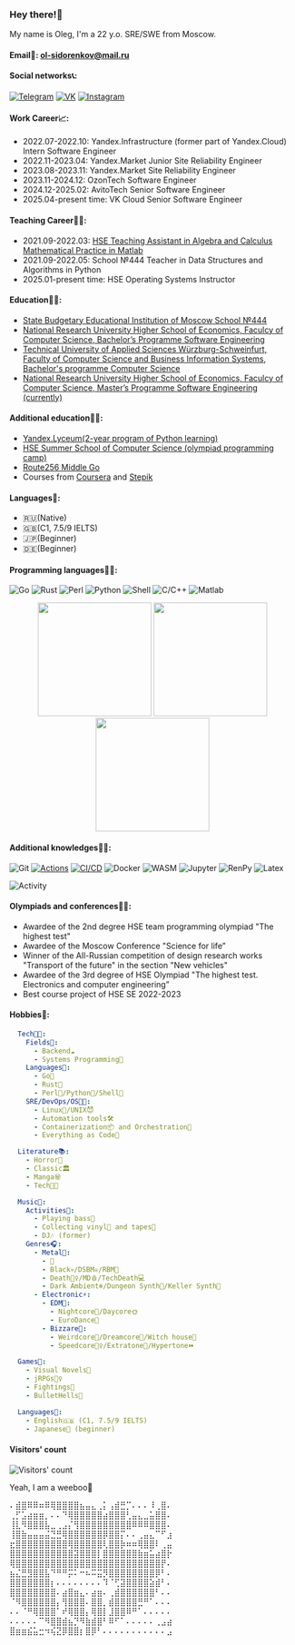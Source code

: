 ### Hey there!👋
My name is Oleg, I'm a 22 y.o. SRE/SWE from Moscow.

#### Email💌: ol-sidorenkov@mail.ru

#### Social networks📞:
[![Telegram](https://img.shields.io/badge/telegram-1DA1F2?logo=telegram&style=for-the-badge&logoColor=fff)](https://t.me/olegdayo)
[![VK](https://img.shields.io/badge/VK-4b74a2?logo=vk&style=for-the-badge&logoColor=fff)](https://vk.com/olegdayo)
[![Instagram](https://img.shields.io/badge/Instagram-fd5342?logo=instagram&style=for-the-badge&logoColor=fff)](https://www.instagram.com/olegdayo)

#### Work Career📈:
- 2022.07-2022.10: Yandex.Infrastructure (former part of Yandex.Cloud) Intern Software Engineer
- 2022.11-2023.04: Yandex.Market Junior Site Reliability Engineer
- 2023.08-2023.11: Yandex.Market Site Reliability Engineer
- 2023.11-2024.12: OzonTech Software Engineer
- 2024.12-2025.02: AvitoTech Senior Software Engineer
- 2025.04-present time: VK Cloud Senior Software Engineer

#### Teaching Career👩‍🏫:
- 2021.09-2022.03: [HSE Teaching Assistant in Algebra and Calculus Mathematical Practice in Matlab](https://cs.hse.ru/initiative/2021/2022-2)
- 2021.09-2022.05: School №444 Teacher in Data Structures and Algorithms in Python
- 2025.01-present time: HSE Operating Systems Instructor

#### Education👨‍🎓:
- [State Budgetary Educational Institution of Moscow School №444](https://schv444.mskobr.ru)
- [National Research University Higher School of Economics, Faculcy of Computer Science, Bachelor’s Programme Software Engineering](https://www.hse.ru/en/ba/se)
- [Technical University of Applied Sciences Würzburg-Schweinfurt, Faculty of Computer Science and Business Information Systems, Bachelor's programme Computer Science](https://fiw.thws.de/en/)
- [National Research University Higher School of Economics, Faculcy of Computer Science, Master’s Programme Software Engineering (currently)](https://www.hse.ru/en/ba/se)

#### Additional education👨‍🔧:
- [Yandex.Lyceum(2-year program of Python learning)](https://yandexlyceum.ru)
- [HSE Summer School of Computer Science (olympiad programming camp)](https://cs.hse.ru/csss)
- [Route256 Middle Go](https://route256.ozon.ru/go-developer)
- Courses from [Coursera](https://www.coursera.org) and [Stepik](https://stepik.org/users/153748980/certificates)

#### Languages👅:
- 🇷🇺(Native)
- 🇬🇧(C1, 7.5/9 IELTS)
- 🇯🇵(Beginner)
- 🇩🇪(Beginner)

#### Programming languages👨‍💻:
![Go](https://img.shields.io/badge/-Go-f7d3a4?style=for-the-badge&logo=go&logoColor=6cc)
![Rust](https://img.shields.io/badge/-Rust-868782?style=for-the-badge&logo=rust&logoColor=633)
![Perl](https://img.shields.io/badge/-Perl-4b5c87?style=for-the-badge&logo=Perl)
![Python](https://img.shields.io/badge/-Python-ffd541?style=for-the-badge&logo=Python)
![Shell](https://img.shields.io/badge/-Shell-273139?style=for-the-badge&logo=Bash)
![C/C++](https://img.shields.io/badge/C/C++-1c598f?style=for-the-badge&logo=cplusplus&logoColor=fff)
![Matlab](https://img.shields.io/badge/Matlab-d4291c?style=for-the-badge&logo=MatLab)

<p align="center">
  <img height="200" src="https://github-readme-stats.vercel.app/api/top-langs/?username=olegdayo&langs_count=10&layout=compact"/>
  <img height="200" src="https://github-readme-stats.vercel.app/api?username=olegdayo"/>
  <img height="200" src="https://github-readme-streak-stats.herokuapp.com/?user=olegdayo"/>
</p>

#### Additional knowledges👨‍🏭:
![Git](https://img.shields.io/badge/-Git-e25a39?style=for-the-badge&logo=git&logoColor=fff)
[![Actions](https://img.shields.io/badge/-Actions-25292e?style=for-the-badge&logo=github&logoColor=fff)](https://github.com/olegdayo)
[![CI/CD](https://img.shields.io/badge/-CI/CD-4a4e9e?style=for-the-badge&logo=gitlab&logoColor=#FC6D26)](https://gitlab.com/olegdayo)
![Docker](https://img.shields.io/badge/-Docker-ebf8ff?style=for-the-badge&logo=docker)
![WASM](https://img.shields.io/badge/-WASM-80e3ff?style=for-the-badge&logo=webassembly)
![Jupyter](https://img.shields.io/badge/-Jupyter-616362?style=for-the-badge&logo=jupyter&logoColor=f63)
![RenPy](https://img.shields.io/badge/-RenPy-e7d3bf?style=for-the-badge&logo=renpy&logoColor=f66)
![Latex](https://img.shields.io/badge/-Latex-4dffff?style=for-the-badge&logo=latex&logoColor=044)

<img alt="Activity" src="https://github-readme-activity-graph.vercel.app/graph?username=olegdayo&theme=github-light&custom_title=Activity"/>

#### Olympiads and conferences👨‍🏫:
- Awardee of the 2nd degree HSE team programming olympiad "The highest test"
- Awardee of the Moscow Conference "Science for life”
- Winner of the All-Russian competition of design research works "Transport of the future" in the section "New vehicles"
- Awardee of the 3rd degree of HSE Olympiad "The highest test. Electronics and computer engineering”
- Best course project of HSE SE 2022-2023

#### Hobbies👾:
```yaml
  Tech👩‍💻:
    Fields🌾:
      - Backend☁️
      - Systems Programming💾
    Languages👅:
      - Go🦫
      - Rust🦀
      - Perl🐪/Python🐍/Shell🐚
    SRE/DevOps/OS👩‍🔧:
      - Linux🐧/UNIX😈
      - Automation tools🛠️
      - Containerization📦 and Orchestration🎼
      - Everything as Code📝

  Literature📚:
    - Horror👻
    - Classic🏛
    - Manga㊙️
    - Tech👩‍🏫

  Music🎵:
    Activities🎼:
      - Playing bass🎸
      - Collecting vinyl💽 and tapes📼
      - DJ🎶 (former)
    Genres🎧:
      - Metal🤘:
        - 🤖
        - Black💀/DSBM☠️/RBM🥩
        - Death🧟‍♀️/MD🩸/TechDeath💻
        - Dark Ambient❄️/Dungeon Synth🧌/Keller Synth🏰
      - Electronic⚡️:
        - EDM🪩:
          - Nightcore🌚/Daycore🌞
          - EuroDance🕺
        - Bizzare🌊:
          - Weirdcore🍄/Dreamcore🌁/Witch house🎃
          - Speedcore🏃‍♀️/Extratone💨/Hypertone⏩

  Games👾:
    - Visual Novels📜
    - jRPGs🧙‍♀️
    - Fightings🤺
    - BulletHells🔫

  Languages📣:
    - English🇬🇧 (С1, 7.5/9 IELTS)
    - Japanese🎌 (beginner)
```

#### Visitors' count
<img alt="Visitors' count" src="https://count.getloli.com/get/@olegdayo?theme=gelbooru"/>

Yeah, I am a weeboo🎎

⠄⣾⣿⠿⠿⠶⠿⢿⣿⣿⣿⣿⣦⣤⣄⢀⡅⢠⣾⣛⡉⠄⠄⠄⠸⢀⣿⠄<br/>
⢀⡋⣡⣴⣶⣶⡀⠄⠄⠙⢿⣿⣿⣿⣿⣿⣴⣿⣿⣿⢃⣤⣄⣀⣥⣿⣿⠄<br/>
⢸⣇⠻⣿⣿⣿⣧⣀⢀⣠⡌⢻⣿⣿⣿⣿⣿⣿⣿⣿⣿⠿⠿⠿⣿⣿⣿⠄<br/>
⢸⣿⣷⣤⣤⣤⣬⣙⣛⢿⣿⣿⣿⣿⣿⣿⡿⣿⣿⡍⠄⠄⢀⣤⣄⠉⠋⣰<br/>
⣖⣿⣿⣿⣿⣿⣿⣿⣿⣿⢿⣿⣿⣿⣿⣿⢇⣿⣿⡷⠶⠶⢿⣿⣿⠇⢀⣤<br/>
⣿⣿⣿⣿⣿⣿⣿⣿⣿⣿⣿⣽⣿⣿⣿⡇⣿⣿⣿⣿⣿⣿⣷⣶⣥⣴⣿⡗<br/>
⢿⣿⣿⣿⣿⣿⣿⣿⣿⣿⣿⣿⣿⣿⣿⣿⣿⣿⣿⣿⣿⣿⣿⣿⣿⣿⡟⠄<br/>
⣦⣌⣛⣻⣿⣿⣧⠙⠛⠛⡭⠅⠒⠦⠭⣭⡻⣿⣿⣿⣿⣿⣿⣿⣿⡿⠃⠄<br/>
⣿⣿⣿⣿⣿⣿⣿⡆⠄⠄⠄⠄⠄⠄⠄⠄⠹⠈⢋⣽⣿⣿⣿⣿⣵⣾⠃⠄<br/>
⣿⣿⣿⣿⣿⣿⣿⣿⠄⣴⣿⣶⣄⠄⣴⣶⠄⢀⣾⣿⣿⣿⣿⣿⣿⠃⠄⠄<br/>
⠈⠻⣿⣿⣿⣿⣿⣿⡄⢻⣿⣿⣿⠄⣿⣿⡀⣾⣿⣿⣿⣿⣛⠛⠁⠄⠄⠄<br/>
⠄⠄⠈⠛⢿⣿⣿⣿⠁⠞⢿⣿⣿⡄⢿⣿⡇⣸⣿⣿⠿⠛⠁⠄⠄⠄⠄⠄<br/>
⠄⠄⠄⠄⠄⠉⠻⣿⣿⣾⣦⡙⠻⣷⣾⣿⠃⠿⠋⠁⠄⠄⠄⠄⠄⢀⣠⣴<br/>
⣿⣶⣶⣮⣥⣒⠲⢮⣝⡿⣿⣿⡆⣿⡿⠃⠄⠄⠄⠄⠄⠄⠄⠄⠄⠄⠄⣠<br/>





<!--
**olegdayo/olegdayo** is a ✨ _special_ ✨ repository because its `README.md` (this file) appears on your GitHub profile.

Here are some ideas to get you started:

- 🔭 I’m currently working on ...
- 🌱 I’m currently learning ...
- 👯 I’m looking to collaborate on ...
- 🤔 I’m looking for help with ...
- 💬 Ask me about ...
- 📫 How to reach me: ...
- 😄 Pronouns: ...
- ⚡ Fun fact: ...
-->
